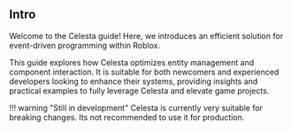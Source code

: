 ## Intro

Welcome to the Celesta guide! Here, we introduces an efficient solution for event-driven programming within Roblox.  

This guide explores how Celesta optimizes entity management and component interaction. It is suitable for both newcomers and experienced developers looking to enhance their systems, providing insights and practical examples to fully leverage Celesta and elevate game projects.

!!! warning "Still in development"
    Celesta is currently very suitable for breaking changes.
    Its not recommended to use it for production.